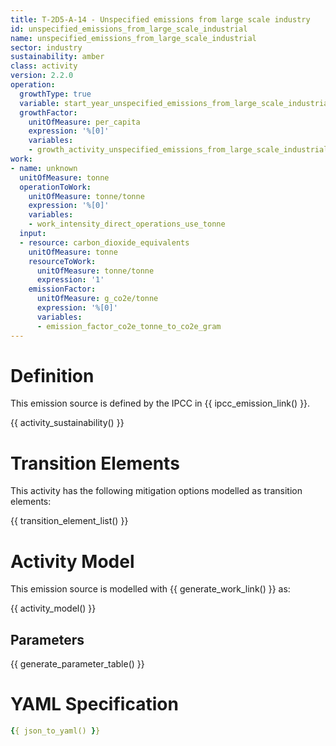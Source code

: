 ```yaml
---
title: T-2D5-A-14 - Unspecified emissions from large scale industry
id: unspecified_emissions_from_large_scale_industrial
name: unspecified_emissions_from_large_scale_industrial
sector: industry
sustainability: amber
class: activity
version: 2.2.0
operation:
  growthType: true
  variable: start_year_unspecified_emissions_from_large_scale_industrial
  growthFactor:
    unitOfMeasure: per_capita
    expression: '%[0]'
    variables:
    - growth_activity_unspecified_emissions_from_large_scale_industrial
work:
- name: unknown
  unitOfMeasure: tonne
  operationToWork:
    unitOfMeasure: tonne/tonne
    expression: '%[0]'
    variables:
    - work_intensity_direct_operations_use_tonne
  input:
  - resource: carbon_dioxide_equivalents
    unitOfMeasure: tonne
    resourceToWork:
      unitOfMeasure: tonne/tonne
      expression: '1'
    emissionFactor:
      unitOfMeasure: g_co2e/tonne
      expression: '%[0]'
      variables:
      - emission_factor_co2e_tonne_to_co2e_gram
---
```

# Definition
This emission source is defined by the IPCC in {{ ipcc_emission_link() }}.


{{ activity_sustainability() }}

# Transition Elements

This activity has the following mitigation options modelled as transition elements:

{{ transition_element_list() }}

# Activity Model
This emission source is modelled with {{ generate_work_link() }} as:

{{ activity_model() }}

## Parameters

{{ generate_parameter_table() }}

# YAML Specification

```yaml
{{ json_to_yaml() }}
```